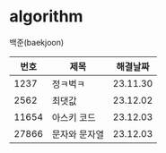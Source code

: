 # algorithm
백준(baekjoon)

|번호|제목|해결날짜|
|---|---|---|
|1237|정ㅋ벅ㅋ|23.11.30|
|2562|최댓값|23.12.02|
|11654|아스키 코드|23.12.03|
|27866|문자와 문자열|23.12.03|
